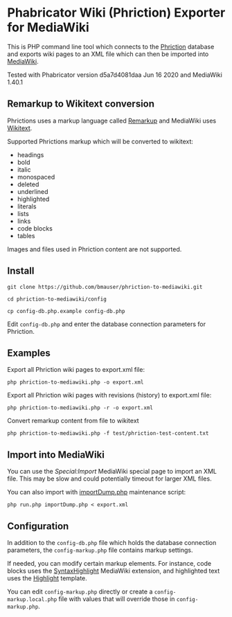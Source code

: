 # Phabricator Wiki (Phriction) Exporter for MediaWiki

This is PHP command line tool which connects to the [Phriction](https://www.phacility.com/phabricator/phriction/) database and exports wiki pages to an XML file
which can then be imported into [MediaWiki](https://www.mediawiki.org/wiki/MediaWiki).

Tested with Phabricator version d5a7d4081daa Jun 16 2020 and MediaWiki 1.40.1



## Remarkup to Wikitext conversion

Phrictions uses a markup language called [Remarkup](https://secure.phabricator.com/book/phabricator/article/remarkup/) 
and MediaWiki uses [Wikitext](https://en.wikipedia.org/wiki/Help:Wikitext).

Supported Phrictions markup which will be converted to wikitext:

- headings
- bold
- italic
- monospaced
- deleted
- underlined
- highlighted
- literals
- lists
- links
- code blocks
- tables

Images and files used in Phriction content are not supported.



## Install

`git clone https://github.com/bmauser/phriction-to-mediawiki.git`

`cd phriction-to-mediawiki/config`

`cp config-db.php.example config-db.php`


Edit `config-db.php` and enter the database connection parameters for Phriction.



## **Examples**

Export all Phriction wiki pages to export.xml file:

`php phriction-to-mediawiki.php -o export.xml`

Export all Phriction wiki pages with revisions (history) to export.xml file:

`php phriction-to-mediawiki.php -r -o export.xml`

Convert remarkup content from file to wikitext

`php phriction-to-mediawiki.php -f test/phriction-test-content.txt`



## Import into MediaWiki

You can use the *Special:Import* MediaWiki special page to import an XML file.
This may be slow and could potentially timeout for larger XML files.


You can also import with [importDump.php](https://www.mediawiki.org/wiki/Manual:ImportDump.php) maintenance script:

`php run.php importDump.php < export.xml`



## Configuration

In addition to the `config-db.php` file which holds the database connection parameters,
the `config-markup.php` file contains markup settings.

If needed, you can modify certain markup elements. For instance, code blocks uses the 
[SyntaxHighlight](https://www.mediawiki.org/wiki/Extension:SyntaxHighlight) MediaWiki extension,
and highlighted text uses the [Highlight](https://www.mediawiki.org/wiki/Template:Highlight) template.

You can edit `config-markup.php` directly or create a `config-markup.local.php` file with values 
that will override those in `config-markup.php`.

